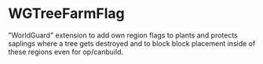 WGTreeFarmFlag
==============

"WorldGuard" extension to add own region flags to plants and protects saplings where a tree gets destroyed and to block block placement inside of these regions even for op/canbuild.